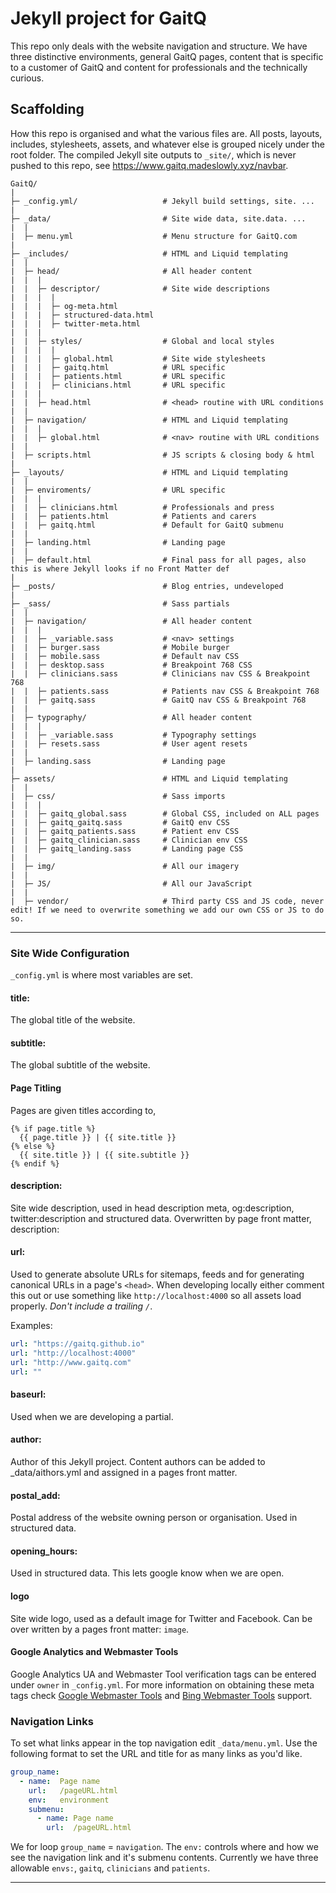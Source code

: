 # Jekyll project for GaitQ

This repo only deals with the website navigation and structure. We have three distinctive environments, general GaitQ pages, content that is specific to a customer of GaitQ and content for professionals and the technically curious.

## Scaffolding

How this repo is organised and what the various files are. All posts, layouts, includes, stylesheets, assets, and whatever else is grouped nicely under the root folder. The compiled Jekyll site outputs to `_site/`, which is never pushed to this repo, see https://www.gaitq.madeslowly.xyz/navbar.

```
GaitQ/
|
├─ _config.yml/                   # Jekyll build settings, site. ...
|
├─ _data/                         # Site wide data, site.data. ...
|  |
|  ├─ menu.yml                    # Menu structure for GaitQ.com
|
├─ _includes/                     # HTML and Liquid templating
|  |
|  ├─ head/                       # All header content
|  |  |
|  |  ├─ descriptor/              # Site wide descriptions
|  |  |  |
|  |  |  ├─ og-meta.html
|  |  |  ├─ structured-data.html
|  |  |  ├─ twitter-meta.html
|  |  |    
|  |  ├─ styles/                  # Global and local styles
|  |  |  |
|  |  |  ├─ global.html           # Site wide stylesheets
|  |  |  ├─ gaitq.html            # URL specific
|  |  |  ├─ patients.html         # URL specific
|  |  |  ├─ clinicians.html       # URL specific
|  |  |
|  |  ├─ head.html                # <head> routine with URL conditions
|  |
|  ├─ navigation/                 # HTML and Liquid templating
|  |  |
|  |  ├─ global.html              # <nav> routine with URL conditions
|  |
|  ├─ scripts.html                # JS scripts & closing body & html
|
├─ _layouts/                      # HTML and Liquid templating
|  |
|  ├─ enviroments/                # URL specific
|  |  |
|  |  ├─ clinicians.html          # Professionals and press
|  |  ├─ patients.html            # Patients and carers
|  |  ├─ gaitq.html               # Default for GaitQ submenu
|  |
|  ├─ landing.html                # Landing page
|  |
|  ├─ default.html                # Final pass for all pages, also this is where Jekyll looks if no Front Matter def
|
├─ _posts/                        # Blog entries, undeveloped
|
├─ _sass/                         # Sass partials
|  |
|  ├─ navigation/                 # All header content
|  |  |
|  |  ├─ _variable.sass           # <nav> settings
|  |  ├─ burger.sass              # Mobile burger
|  |  ├─ mobile.sass              # Default nav CSS
|  |  ├─ desktop.sass             # Breakpoint 768 CSS
|  |  ├─ clinicians.sass          # Clinicians nav CSS & Breakpoint 768
|  |  ├─ patients.sass            # Patients nav CSS & Breakpoint 768
|  |  ├─ gaitq.sass               # GaitQ nav CSS & Breakpoint 768
|  |
|  ├─ typography/                 # All header content
|  |  |
|  |  ├─ _variable.sass           # Typography settings
|  |  ├─ resets.sass              # User agent resets
|  |
|  ├─ landing.sass                # Landing page
|
├─ assets/                        # HTML and Liquid templating
|  |
|  ├─ css/                        # Sass imports
|  |  |
|  |  ├─ gaitq_global.sass        # Global CSS, included on ALL pages
|  |  ├─ gaitq_gaitq.sass         # GaitQ env CSS
|  |  ├─ gaitq_patients.sass      # Patient env CSS
|  |  ├─ gaitq_clinician.sass     # Clinician env CSS
|  |  ├─ gaitq_landing.sass       # Landing page CSS
|  |
|  ├─ img/                        # All our imagery
|  |
|  ├─ JS/                         # All our JavaScript
|  |
|  ├─ vendor/                     # Third party CSS and JS code, never edit! If we need to overwrite something we add our own CSS or JS to do so.
```
---

### Site Wide Configuration

`_config.yml` is where most variables are set.

#### title:

The global title of the website.

#### subtitle:

The global subtitle of the website.

#### Page Titling

Pages are given titles according to,

```Liquid
{% if page.title %}
  {{ page.title }} | {{ site.title }}
{% else %}
  {{ site.title }} | {{ site.subtitle }}
{% endif %}
```

#### description:

Site wide description, used in head description meta, og:description, twitter:description and structured data. Overwritten by page front matter, description:

#### url:

Used to generate absolute URLs for sitemaps, feeds and for generating canonical URLs in a page's `<head>`. When developing locally either comment this out or use something like `http://localhost:4000` so all assets load properly. *Don't include a trailing `/`*.

Examples:

```yaml
url: "https://gaitq.github.io"
url: "http://localhost:4000"
url: "http://www.gaitq.com"
url: ""
```

#### baseurl:

Used when we are developing a partial.

#### author:

Author of this Jekyll project. Content authors can be added to _data/aithors.yml and assigned in a pages front matter.

#### postal_add:

Postal address of the website owning person or organisation. Used in structured data.

#### opening_hours:

Used in structured data. This lets google know when we are open. 

#### logo

Site wide logo, used as a default image for Twitter and Facebook. Can be over written by a pages front matter: `image`.

#### Google Analytics and Webmaster Tools

Google Analytics UA and Webmaster Tool verification tags can be entered under `owner` in `_config.yml`. For more information on obtaining these meta tags check [Google Webmaster Tools](http://support.google.com/webmasters/bin/answer.py?hl=en&answer=35179) and [Bing Webmaster Tools](https://ssl.bing.com/webmaster/configure/verify/ownership) support.

### Navigation Links

To set what links appear in the top navigation edit `_data/menu.yml`. Use the following format to set the URL and title for as many links as you'd like.

```yaml
group_name:
  - name:  Page name
    url:   /pageURL.html
    env:   environment
    submenu:
      - name: Page name
        url:  /pageURL.html
```

We for loop  `group_name` = `navigation`. The `env:` controls where and how we see the navigation link and it's submenu contents. Currently we have three allowable `envs:`, `gaitq`, `clinicians` and `patients`.

---
